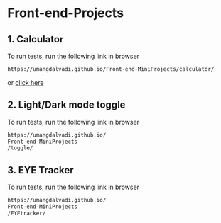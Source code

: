 # Front-end-Projects


## 1. Calculator


To run tests, run the following link in browser

```bash
https://umangdalvadi.github.io/Front-end-MiniProjects/calculator/
```
or
[click here](https://umangdalvadi.github.io/Front-end-MiniProjects/calculator/)

## 2. Light/Dark mode toggle


To run tests, run the following link in browser

```bash
https://umangdalvadi.github.io/
Front-end-MiniProjects
/toggle/
```

## 3. EYE Tracker


To run tests, run the following link in browser

```bash
https://umangdalvadi.github.io/
Front-end-MiniProjects
/EYEtracker/
```

